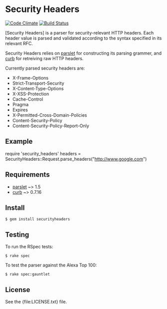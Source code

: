 Security Headers
=====

[![Code Climate](https://codeclimate.com/github/trailofbits/securityheaders.png)](https://codeclimate.com/github/trailofbits/securityheaders) [![Build Status](https://travis-ci.org/trailofbits/securityheaders.svg)](https://travis-ci.org/trailofbits/securityheaders)

[Security Headers] is a parser for security-relevant HTTP headers. Each header value is parsed and validated according to the syntax specified in its relevant RFC.

Security Headers relies on [parslet] for constructing its parsing grammer, and [curb] for retreiving raw HTTP headers.

Currently parsed security headers are:

* X-Frame-Options
* Strict-Transport-Security
* X-Content-Type-Options
* X-XSS-Protection
* Cache-Control
* Pragma
* Expires
* X-Permitted-Cross-Domain-Policies
* Content-Security-Policy
* Content-Security-Policy-Report-Only

Example
-------

require 'security_headers'
headers = SecurityHeaders::Request.parse_headers("http://www.google.com")


Requirements
------------

* [parslet] ~> 1.5
* [curb] ~> 0.7.16

Install
-------

    $ gem install securityheaders

Testing
-------

To run the RSpec tests:

    $ rake spec

To test the parser against the Alexa Top 100:

    $ rake spec:gauntlet

License
-------

See the {file:LICENSE.txt} file.

[parslet]: http://kschiess.github.io/parslet/
[curb]: https://github.com/taf2/curb/
